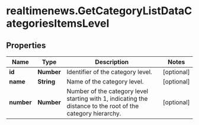 # realtimenews.GetCategoryListDataCategoriesItemsLevel

## Properties

Name | Type | Description | Notes
------------ | ------------- | ------------- | -------------
**id** | **Number** | Identifier of the category level. | [optional] 
**name** | **String** | Name of the category level. | [optional] 
**number** | **Number** | Number of the category level starting with 1, indicating the distance to the root of the category hierarchy. | [optional] 


